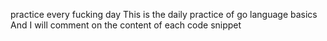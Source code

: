 practice every fucking day
This is the daily practice of go language basics
And I will comment on the content of each code snippet

